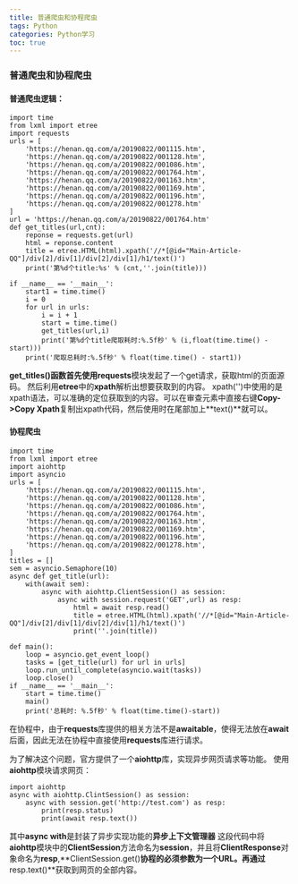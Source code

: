```yaml
---
title: 普通爬虫和协程爬虫
tags: Python
categories: Python学习
toc: true
---
```

### 普通爬虫和协程爬虫
#### 普通爬虫逻辑：
```
import time
from lxml import etree
import requests
urls = [
	'https://henan.qq.com/a/20190822/001115.htm',
	'https://henan.qq.com/a/20190822/001128.htm',
	'https://henan.qq.com/a/20190822/001086.htm',
	'https://henan.qq.com/a/20190822/001764.htm',
	'https://henan.qq.com/a/20190822/001163.htm',
	'https://henan.qq.com/a/20190822/001169.htm',
	'https://henan.qq.com/a/20190822/001196.htm',
	'https://henan.qq.com/a/20190822/001278.htm'
]
url = 'https://henan.qq.com/a/20190822/001764.htm'
def get_titles(url,cnt):
	reponse = requests.get(url)
	html = reponse.content
	title = etree.HTML(html).xpath('//*[@id="Main-Article-QQ"]/div[2]/div[1]/div[2]/div[1]/h1/text()')
	print('第%d个title:%s' % (cnt,''.join(title)))

if __name__ == '__main__':
	start1 = time.time()
	i = 0
	for url in urls:
		i = i + 1
		start = time.time()
		get_titles(url,i)
		print('第%d个title爬取耗时:%.5f秒' % (i,float(time.time() - start)))
	print('爬取总耗时:%.5f秒' % float(time.time() - start1))
```
<!--more-->
**get_titles()**函数首先使用**requests**模块发起了一个get请求，获取html的页面源码。
然后利用**etree**中的**xpath**解析出想要获取到的内容。
xpath('')中使用的是xpath语法，可以准确的定位获取到的内容。可以在审查元素中直接右键**Copy->Copy Xpath**复制出xpath代码，然后使用时在尾部加上**text()**就可以。

#### 协程爬虫
```
import time
from lxml import etree
import aiohttp
import asyncio
urls = [
	'https://henan.qq.com/a/20190822/001115.htm',
	'https://henan.qq.com/a/20190822/001128.htm',
	'https://henan.qq.com/a/20190822/001086.htm',
	'https://henan.qq.com/a/20190822/001764.htm',
	'https://henan.qq.com/a/20190822/001163.htm',
	'https://henan.qq.com/a/20190822/001169.htm',
	'https://henan.qq.com/a/20190822/001196.htm',
	'https://henan.qq.com/a/20190822/001278.htm',
]
titles = []
sem = asyncio.Semaphore(10)
async def get_title(url):
	with(await sem):
		async with aiohttp.ClientSession() as session:
			async with session.request('GET',url) as resp:
				html = await resp.read()
				title = etree.HTML(html).xpath('//*[@id="Main-Article-QQ"]/div[2]/div[1]/div[2]/div[1]/h1/text()')
				print(''.join(title))

def main():
	loop = asyncio.get_event_loop()
	tasks = [get_title(url) for url in urls]
	loop.run_until_complete(asyncio.wait(tasks))
	loop.close()
if __name__ == '__main__':
	start = time.time()
	main()
	print('总耗时: %.5f秒' % float(time.time()-start))
```
在协程中，由于**requests**库提供的相关方法不是**awaitable**，使得无法放在**await**后面，因此无法在协程中直接使用**requests**库进行请求。

为了解决这个问题，官方提供了一个**aiohttp**库，实现异步网页请求等功能。
使用**aiohttp**模块请求网页：
```
import aiohttp
async with aiohttp.ClintSession() as session:
	async with session.get('http://test.com') as resp:
		print(resp.status)
		print(await resp.text())
```
其中**async with**是封装了异步实现功能的**异步上下文管理器**
这段代码中将**aiohttp**模块中的**ClientSession**方法命名为**session**，并且将**ClientResponse**对象命名为**resp**,**ClientSession.get()**协程的必须参数为一个URL。再通过**resp.text()**获取到网页的全部内容。